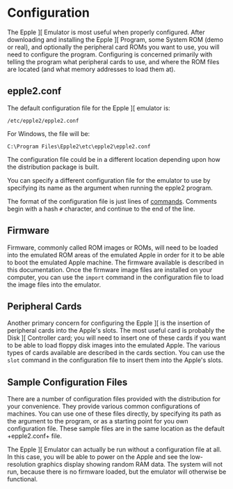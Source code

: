 # Configuration

The Epple \]\[ Emulator is most useful when properly configured.
After downloading and installing the Epple \]\[ Program, some System ROM (demo or real), and
optionally the peripheral card ROMs you want to use, you will need to configure the program.
Configuring is concerned primarily with telling the program what peripheral cards to use,
and where the ROM files are located (and what memory addresses to load them at).

## epple2.conf

The default configuration file for
the Epple \]\[ emulator is:

    /etc/epple2/epple2.conf

For Windows, the file will be:

    C:\Program Files\Epple2\etc\epple2\epple2.conf

The configuration file could be in a different location depending upon how
the distribution package is built.

You can specify a different configuration file for the emulator to use by
specifying its name as the argument when running the epple2 program.

The format of the configuration file is just lines of [commands](commands,.md).
Comments begin with a hash `#` character, and continue to the end of the line.

## Firmware

Firmware, commonly called ROM images or ROMs, will need to be loaded
into the emulated ROM areas of the emulated Apple
in order for it to be able to boot the emulated Apple machine.
The firmware available is described in this documentation.
Once the firmware image files are installed on your computer, you can use the `import`
command in the configuration file to load the image files into the emulator.

## Peripheral Cards

Another primary concern for configuring the Epple \]\[ is the insertion of
peripheral cards into the Apple's slots. The most useful card is probably the
Disk \]\[ Controller card; you will need to insert one of these cards if you want
to be able to load floppy disk images into the emulated Apple. The various
types of cards available are described in the cards section.
You can use the `slot` command in the configuration file to insert
them into the Apple's slots.

## Sample Configuration Files

There are a number of configuration files provided with the distribution for
your convenience. They provide various common configurations of machines.
You can use one of these files directly, by specifying its path as the argument
to the program, or as a starting point for you own configuration file. These sample
files are in the same location as the default +epple2.conf+ file.

The Epple \]\[ Emulator can actually be run without a configuration file at all.
In this case, you will be able to power on the Apple and see the low-resolution
graphics display showing random RAM data. The system will not run, because
there is no firmware loaded, but the emulator will otherwise be functional.
